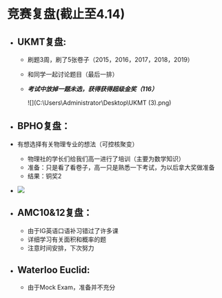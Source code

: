 # 竞赛复盘(截止至4.14)

- ## UKMT复盘:

  - 刷题3周，刷了5张卷子（2015，2016，2017，2018，2019）

  - 和同学一起讨论题目（最后一排）

  - ***考试中放掉一题未选，获得获得超级金奖（116）***

    ![](C:\Users\Administrator\Desktop\UKMT (3).png)

- ## BPHO复盘：

- 有想选择有关物理专业的想法（可控核聚变）

  - 物理社的学长们给我们高一进行了培训（主要为数学知识）
  - 准备：只是看了看卷子，高一只是熟悉一下考试，为以后拿大奖做准备
  - 结果：铜奖2

- ![](C:\Users\Administrator\Desktop\BPho获奖证书.jpg)

- ## AMC10&12复盘：

  - 由于IG英语口语补习错过了许多课
  - 详细学习有关面积和概率的题
  - 注意时间安排，下次努力

- ## Waterloo Euclid:

  - 由于Mock Exam，准备并不充分
